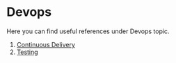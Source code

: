 # Devops

Here you can find useful references under Devops topic.

1. [Continuous Delivery](https://github.com/hqxsn/Awesome-Bookmarks-From-Globe/tree/master/DevOps/Continuous_Delivery) 
2. [Testing](https://github.com/hqxsn/Awesome-Bookmarks-From-Globe/tree/master/DevOps/Testing) 

